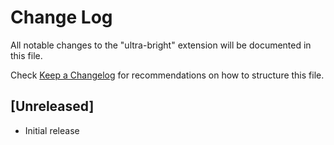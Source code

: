 # Change Log

All notable changes to the "ultra-bright" extension will be documented in this file.

Check [Keep a Changelog](http://keepachangelog.com/) for recommendations on how to structure this file.

## [Unreleased]

- Initial release

